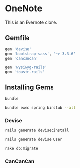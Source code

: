 # OneNote

This is an Evernote clone.

## Gemfile

```ruby
gem 'devise'
gem 'bootstrap-sass', '~> 3.3.6'
gem 'cancancan'

gem 'wysiwyg-rails'
gem 'toastr-rails'
```

## Installing Gems

```sh
bundle

bundle exec spring binstub --all
````

### Devise

```sh
rails generate devise:install

rails generate devise User

rake db:migrate
```

### CanCanCan

